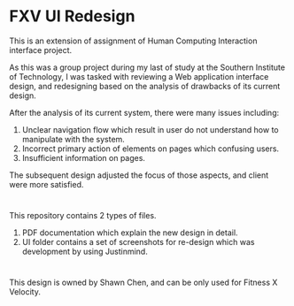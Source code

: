 # FXV UI Redesign

This is an extension of assignment of Human Computing Interaction interface project.

As this was a group project during my last of study at the Southern Institute of Technology, I was tasked with reviewing a Web application interface design, and redesigning based on the analysis of drawbacks of its current design.

After the analysis of its current system, there were many issues including:
1. Unclear navigation flow which result in user do not understand how to manipulate with the system.
2. Incorrect primary action of elements on pages which confusing users.
3. Insufficient information on pages.

The subsequent design adjusted the focus of those aspects, and client were more satisfied.

#
This repository contains 2 types of files.
1. PDF documentation which explain the new design in detail.
2. UI folder contains a set of screenshots for re-design which was development by using Justinmind.

#
This design is owned by Shawn Chen, and can be only used for Fitness X Velocity.
